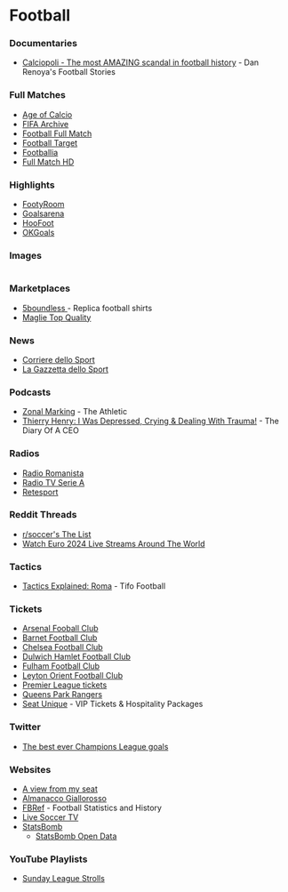 # Football

### Documentaries

* [Calciopoli - The most AMAZING scandal in football history](https://www.youtube.com/watch?v=4_lmX_BLjXo) - Dan Renoya's Football Stories

### Full Matches

* [Age of Calcio](https://www.youtube.com/playlist?list=PLar5Y4y2DkFFW3AmPUhDhd3FFpFOmlb6Q)
* [FIFA Archive](https://www.fifa.com/fifaplus/en/archive?filters=3oN3YY1ihoEBFyDMZr5k9V)
* [Football Full Match](https://footballfullmatch.com/)
* [Football Target](https://www.footballtarget.com/full-match-replay-video/)
* [Footballia](https://footballia.net/)
* [Full Match HD](https://fullmatch-download.blogspot.com/)

### Highlights

* [FootyRoom](https://footyroom.co/)
* [Goalsarena](https://www.goalsarena.co/)
* [HooFoot](https://hoofoot.com/)
* [OKGoals](https://www.okgoals.com/)

### Images

<figure><img src="https://pbs.twimg.com/media/FU0mrVXX0AA9Ukk.jpg:large" alt=""><figcaption></figcaption></figure>

### Marketplaces

* [5boundless ](https://www.5boundless.com/)- Replica football shirts
* [Maglie Top Quality](https://maglietopquality.com/)

### News

* [Corriere dello Sport](https://www.corrieredellosport.it/)
* [La Gazzetta dello Sport](https://www.gazzetta.it/)

### Podcasts

* [Zonal Marking](https://theathletic.com/podcast/145-zonal-marking/) - The Athletic
* [Thierry Henry: I Was Depressed, Crying & Dealing With Trauma!](https://www.youtube.com/watch?v=aivpDPCP7Q8) - The Diary Of A CEO

### Radios

* [Radio Romanista](https://radioromanista.it/)
* [Radio TV Serie A](https://www.legaseriea.it/it/radiotv)
* [Retesport](https://www.retesport.it/)

### Reddit Threads

* [r/soccer's The List](https://www.reddit.com/r/soccer/wiki/thelist)
* [Watch Euro 2024 Live Streams Around The World](https://www.reddit.com/r/soccer/comments/1d9blh5/watch_euro_2024_live_streams_around_the_world/)

### Tactics

* [Tactics Explained: Roma](https://www.youtube.com/watch?v=3FbBFAz696k) - Tifo Football

### Tickets

* [Arsenal Fooball Club](https://www.arsenal.com/tickets)
* [Barnet Football Club](https://www.venuetoolbox.com/barnetfc/asp/booktickets.asp)
* [Chelsea Football Club](https://www.chelseafc.com/en/tickets/mens-tickets)
* [Dulwich Hamlet Football Club](https://dulwichhamletfc.co.uk/fixtures/mens-fixtures-and-tickets)
* [Fulham Football Club](https://www.eticketing.co.uk/fulhamfc)
* [Leyton Orient Football Club](https://www.eticketing.co.uk/leytonorient)
* [Premier League tickets](https://www.premierleague.com/tickets)
* [Queens Park Rangers](https://www.eticketing.co.uk/qpr/)
* [Seat Unique](https://www.seatunique.com/) - VIP Tickets & Hospitality Packages

### Twitter

* [The best ever Champions League goals](https://t.co/urGwoR7JRD)

### Websites

* [A view from my seat](https://aviewfrommyseat.co.uk/)
* [Almanacco Giallorosso](https://www.almanaccogiallorosso.it)
* [FBRef](https://fbref.com/) - Football Statistics and History
* [Live Soccer TV](https://www.livesoccertv.com/)
* [StatsBomb](https://statsbomb.com/)
  * [StatsBomb Open Data](https://github.com/statsbomb/open-data)

### YouTube Playlists

* [Sunday League Strolls](https://www.youtube.com/playlist?list=PLRMA6QjsiV3VnXjrE1N8XIVkf4nulvKPl)
